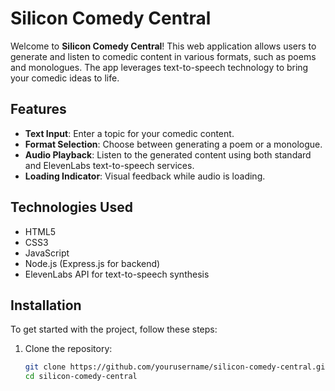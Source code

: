 # Silicon Comedy Central

Welcome to **Silicon Comedy Central**! This web application allows users to generate and listen to comedic content in various formats, such as poems and monologues. The app leverages text-to-speech technology to bring your comedic ideas to life.

## Features

- **Text Input**: Enter a topic for your comedic content.
- **Format Selection**: Choose between generating a poem or a monologue.
- **Audio Playback**: Listen to the generated content using both standard and ElevenLabs text-to-speech services.
- **Loading Indicator**: Visual feedback while audio is loading.

## Technologies Used

- HTML5
- CSS3
- JavaScript
- Node.js (Express.js for backend)
- ElevenLabs API for text-to-speech synthesis

## Installation

To get started with the project, follow these steps:

1. Clone the repository:
   ```bash
   git clone https://github.com/yourusername/silicon-comedy-central.git
   cd silicon-comedy-central
